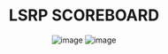 <div align="center">
  <h1 align="center">LSRP SCOREBOARD</h1>

<div>

  ![image](https://github.com/mikigoalie/scoreboard/assets/22800996/b7256b22-6702-4a4b-9550-226295f9c4c4)
  ![image](https://github.com/mikigoalie/scoreboard/assets/22800996/388461c3-f8e4-4f8b-b5d5-2e7b5fb975f4)
</div>



</div>